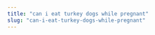 ```yaml
---
title: "can i eat turkey dogs while pregnant"
slug: "can-i-eat-turkey-dogs-while-pregnant"
---
```


